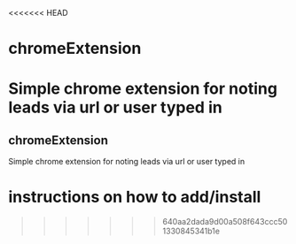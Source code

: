 <<<<<<< HEAD
# chromeExtension
Simple chrome extension for noting leads via url or user typed in
=======
## chromeExtension
Simple chrome extension for noting leads via url or user typed in

# instructions on how to add/install
>>>>>>> 640aa2dada9d00a508f643ccc501330845341b1e
